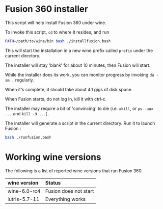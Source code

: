 Fusion 360 installer
====================

This script will help install Fusion 360 under wine.

To invoke this script, `cd` to where it resides, and run
```bash
PATH=/path/to/wine/bin bash ./installfusion.bash
```

This will start the installation in a new wine prefix called `prefix` under the current directory.

The installer will stay 'blank' for about 10 minutes, then Fusion will start.

While the installer does its work, you can monitor progress by invoking `du -sm .` regularly.

When it's complete, it should take about 4.1 gigs of disk space.

When Fusion starts, do not log in, kill it with ctrl-c.

The installer may require a bit of 'convincing' to die (i.e. `xkill`, or `ps -aux ...` and `kill -9 ...`).

The installer will generate a script in the current directory. Run it to launch Fusion :
```bash
bash ./runfusion.bash
```

Working wine versions
=====================

The following is a list of reported wine versions that run Fusion 360.

| wine version | Status               |
|:-------------|:---------------------|
|wine-6.0-rc4  |Fusion does not start |
|lutris-5.7-11 |Everything works      |
